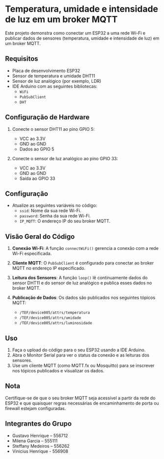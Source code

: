 # Temperatura, umidade e intensidade de luz em um broker MQTT

Este projeto demonstra como conectar um ESP32 a uma rede Wi-Fi e publicar dados de sensores (temperatura, umidade e intensidade de luz) em um broker MQTT.

## Requisitos

- Placa de desenvolvimento ESP32
- Sensor de temperatura e umidade DHT11
- Sensor de luz analógico (por exemplo, LDR)
- IDE Arduino com as seguintes bibliotecas:
  - `WiFi`
  - `PubSubClient`
  - `DHT`

## Configuração de Hardware

1. Conecte o sensor DHT11 ao pino GPIO 5:
   - VCC ao 3.3V
   - GND ao GND
   - Dados ao GPIO 5

2. Conecte o sensor de luz analógico ao pino GPIO 33:
   - VCC ao 3.3V
   - GND ao GND
   - Saída ao GPIO 33

## Configuração

- Atualize as seguintes variáveis no código:
  - `ssid`: Nome da sua rede Wi-Fi.
  - `password`: Senha da sua rede Wi-Fi.
  - `IP_MQTT`: O endereço IP do seu broker MQTT.

## Visão Geral do Código

1. **Conexão Wi-Fi**: A função `connectWiFi()` gerencia a conexão com a rede Wi-Fi especificada.

2. **Cliente MQTT**: O `PubSubClient` é configurado para conectar ao broker MQTT no endereço IP especificado.

3. **Leitura dos Sensores**: A função `loop()` lê continuamente dados do sensor DHT11 e do sensor de luz analógico e publica esses dados no broker MQTT.

4. **Publicação de Dados**: Os dados são publicados nos seguintes tópicos MQTT:
   - `/TEF/device005/attrs/temperatura`
   - `/TEF/device005/attrs/umidade`
   - `/TEF/device005/attrs/luminosidade`

## Uso

1. Faça o upload do código para o seu ESP32 usando a IDE Arduino.
2. Abra o Monitor Serial para ver o status da conexão e as leituras dos sensores.
3. Use um cliente MQTT (como MQTT.fx ou Mosquitto) para se inscrever nos tópicos publicados e visualizar os dados.

## Nota

Certifique-se de que o seu broker MQTT seja acessível a partir da rede do ESP32 e que quaisquer regras necessárias de encaminhamento de porta ou firewall estejam configuradas.

## Integrantes do Grupo
- Gustavo Henrique – 556712 
- Milena Garcia – 555111 
- Steffany Medeiros – 556262
- Vinicius Henrique - 556908


